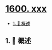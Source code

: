 # [1600. xxx](https://github.com/Tdahuyou/TNotes.leetcode/tree/main/notes/1600.%20xxx)

<!-- region:toc -->

- [1. 📝 概述](#1--概述)

<!-- endregion:toc -->

## 1. 📝 概述
